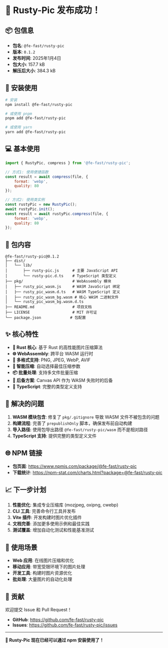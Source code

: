 # 🎉 Rusty-Pic 发布成功！

## 📦 包信息

- **包名**: `@fe-fast/rusty-pic`
- **版本**: `0.1.2`
- **发布时间**: 2025年1月4日
- **包大小**: 157.7 kB
- **解压后大小**: 384.3 kB

## 🚀 安装使用

```bash
# 安装
npm install @fe-fast/rusty-pic

# 或使用 pnpm
pnpm add @fe-fast/rusty-pic

# 或使用 yarn
yarn add @fe-fast/rusty-pic
```

## 💻 基本使用

```javascript
import { RustyPic, compress } from '@fe-fast/rusty-pic';

// 方式1: 使用便捷函数
const result = await compress(file, {
    format: 'webp',
    quality: 80
});

// 方式2: 使用类实例
const rustyPic = new RustyPic();
await rustyPic.init();
const result = await rustyPic.compress(file, {
    format: 'webp',
    quality: 80
});
```

## 📁 包内容

```
@fe-fast/rusty-pic@0.1.2
├── dist/
│   └── lib/
│       ├── rusty-pic.js      # 主要 JavaScript API
│       └── rusty-pic.d.ts    # TypeScript 类型定义
├── pkg/                      # WebAssembly 模块
│   ├── rusty_pic_wasm.js     # WASM JavaScript 绑定
│   ├── rusty_pic_wasm.d.ts   # WASM TypeScript 定义
│   ├── rusty_pic_wasm_bg.wasm # 核心 WASM 二进制文件
│   └── rusty_pic_wasm_bg.wasm.d.ts
├── README.md                 # 项目文档
├── LICENSE                   # MIT 许可证
└── package.json             # 包配置
```

## ✨ 核心特性

- **🦀 Rust 核心**: 基于 Rust 的高性能图片压缩算法
- **🌐 WebAssembly**: 跨平台 WASM 运行时
- **📱 多格式支持**: PNG, JPEG, WebP, AVIF
- **🎯 智能压缩**: 自动选择最佳压缩参数
- **📦 批量处理**: 支持多文件批量压缩
- **🔄 后备方案**: Canvas API 作为 WASM 失败时的后备
- **📝 TypeScript**: 完整的类型定义支持

## 🔧 解决的问题

1. **WASM 模块包含**: 修复了 `pkg/.gitignore` 导致 WASM 文件不被包含的问题
2. **构建流程**: 完善了 `prepublishOnly` 脚本，确保发布前自动构建
3. **导入路径**: 使用包导出路径 `@fe-fast/rusty-pic/wasm` 而不是相对路径
4. **TypeScript 支持**: 提供完整的类型定义文件

## 🌐 NPM 链接

- **包页面**: https://www.npmjs.com/package/@fe-fast/rusty-pic
- **下载统计**: https://npm-stat.com/charts.html?package=@fe-fast/rusty-pic

## 📈 下一步计划

1. **性能优化**: 集成专业压缩库 (mozjpeg, oxipng, cwebp)
2. **CLI 工具**: 完善命令行工具并发布
3. **Vite 插件**: 开发构建时图片优化插件
4. **文档完善**: 添加更多使用示例和最佳实践
5. **测试覆盖**: 增加自动化测试和性能基准测试

## 🎯 使用场景

- **Web 应用**: 在线图片压缩和优化
- **移动应用**: 带宽受限环境下的图片处理
- **开发工具**: 构建时图片资源优化
- **批处理**: 大量图片的自动化处理

## 🤝 贡献

欢迎提交 Issue 和 Pull Request！

- **GitHub**: https://github.com/fe-fast/rusty-pic
- **Issues**: https://github.com/fe-fast/rusty-pic/issues

---

**🎉 Rusty-Pic 现在已经可以通过 npm 安装使用了！**
